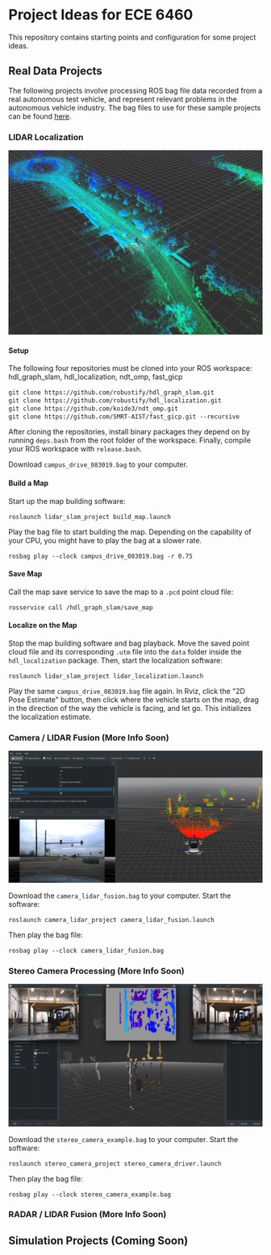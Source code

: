 # Project Ideas for ECE 6460

This repository contains starting points and configuration for some project ideas.

## Real Data Projects

The following projects involve processing ROS bag file data recorded from a real autonomous test vehicle, and represent relevant problems in the autonomous vehicle industry. The bag files to use for these sample projects can be found [here](https://www.secs.oakland.edu/~mtradovn/ece_6460/sample_bags/).

### LIDAR Localization
![LIDAR Mapping](img/lidar_slam.png)

#### Setup
The following four repositories must be cloned into your ROS workspace: hdl_graph_slam, hdl_localization, ndt_omp, fast_gicp
```
git clone https://github.com/robustify/hdl_graph_slam.git
git clone https://github.com/robustify/hdl_localization.git
git clone https://github.com/koide3/ndt_omp.git
git clone https://github.com/SMRT-AIST/fast_gicp.git --recursive
```
After cloning the repositories, install binary packages they depend on by running `deps.bash` from the root folder of the workspace. Finally, compile your ROS workspace with `release.bash`.

Download `campus_drive_083019.bag` to your computer.

#### Build a Map
Start up the map building software:
```
roslaunch lidar_slam_project build_map.launch
```
Play the bag file to start building the map. Depending on the capability of your CPU, you might have to play the bag at a slower rate. 
```
rosbag play --clock campus_drive_083019.bag -r 0.75
```

#### Save Map
Call the map save service to save the map to a `.pcd` point cloud file:
```
rosservice call /hdl_graph_slam/save_map
```

#### Localize on the Map
Stop the map building software and bag playback. Move the saved point cloud file and its corresponding `.utm` file into the `data` folder inside the `hdl_localization` package. Then, start the localization software:
```
roslaunch lidar_slam_project lidar_localization.launch
```
Play the same `campus_drive_083019.bag` file again. In Rviz, click the "2D Pose Estimate" button, then click where the vehicle starts on the map, drag in the direction of the way the vehicle is facing, and let go. This initializes the localization estimate.

### Camera / LIDAR Fusion (More Info Soon)
![Camera / LIDAR Fusion](img/camera_lidar_fusion.png)

Download the `camera_lidar_fusion.bag` to your computer. Start the software:
```
roslaunch camera_lidar_project camera_lidar_fusion.launch
```
Then play the bag file:
```
rosbag play --clock camera_lidar_fusion.bag
```

### Stereo Camera Processing (More Info Soon)
![Stereo Camera Processing](img/stereo_processing.png)

Download the `stereo_camera_example.bag` to your computer. Start the software:
```
roslaunch stereo_camera_project stereo_camera_driver.launch
```
Then play the bag file:
```
rosbag play --clock stereo_camera_example.bag
```

### RADAR / LIDAR Fusion (More Info Soon)



## Simulation Projects (Coming Soon)

